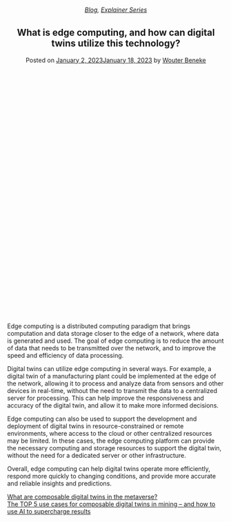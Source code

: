 
<article class="post-12202 post type-post status-publish format-standard has-post-thumbnail hentry category-blog category-explainer-series tag-artificial-intelligence-ai tag-digital-twins" id="post-12202">
<div class="article-inner">
<header class="entry-header">
<div class="entry-header-text entry-header-text-top text-center">
<h6 class="entry-category is-xsmall"><a href="https://xmpro.com/category/blog/" rel="category tag">Blog</a>, <a href="https://xmpro.com/category/blog/explainer-series/" rel="category tag">Explainer Series</a></h6><h1 class="entry-title">What is edge computing, and how can digital twins utilize this technology?</h1><div class="entry-divider is-divider small"></div>
<div class="entry-meta uppercase is-xsmall">
<span class="posted-on">Posted on <a href="https://xmpro.com/what-is-edge-computing-and-how-can-digital-twins-utilize-this-technology/" rel="bookmark"><time class="entry-date published" datetime="2023-01-02T00:33:35+00:00">January 2, 2023</time><time class="updated" datetime="2023-01-18T06:26:49+00:00">January 18, 2023</time></a></span> <span class="byline">by <span class="meta-author vcard"><a class="url fn n" href="https://xmpro.com/author/wbeneke/">Wouter Beneke</a></span></span> </div>
</div>
</header>
<div class="entry-content single-page">
<div class="banner has-hover" id="banner-1153726770">
<div class="banner-inner fill">
<div class="banner-bg fill">
<div class="bg fill bg-fill"></div>
</div>
<div class="banner-layers container">
<div class="fill banner-link"></div>
<div class="text-box banner-layer x50 md-x50 lg-x50 y50 md-y50 lg-y50 res-text" id="text-box-433081291">
<div class="text-box-content text dark">
<div class="text-inner text-center">
</div>
</div>
<style>
#text-box-433081291 {
  width: 60%;
}
#text-box-433081291 .text-box-content {
  font-size: 100%;
}
</style>
</div>
</div>
</div>
<style>
#banner-1153726770 {
  padding-top: 222px;
}
#banner-1153726770 .bg.bg-loaded {
  background-image: url(https://xmpro.com/wp-content/uploads/2023/01/What-is-edge-computing-and-how-can-digital-twins-utilize-this-technology-1024x576.jpg);
}
@media (min-width:550px) {
  #banner-1153726770 {
    padding-top: 500px;
  }
}
</style>
</div>
<div class="gap-element clearfix" id="gap-1166018846" style="display:block; height:auto;">
<style>
#gap-1166018846 {
  padding-top: 30px;
}
</style>
</div>
<p>Edge computing is a distributed computing paradigm that brings computation and data storage closer to the edge of a network, where data is generated and used. The goal of edge computing is to reduce the amount of data that needs to be transmitted over the network, and to improve the speed and efficiency of data processing.</p>
<p>Digital twins can utilize edge computing in several ways. For example, a digital twin of a manufacturing plant could be implemented at the edge of the network, allowing it to process and analyze data from sensors and other devices in real-time, without the need to transmit the data to a centralized server for processing. This can help improve the responsiveness and accuracy of the digital twin, and allow it to make more informed decisions.</p>
<p>Edge computing can also be used to support the development and deployment of digital twins in resource-constrained or remote environments, where access to the cloud or other centralized resources may be limited. In these cases, the edge computing platform can provide the necessary computing and storage resources to support the digital twin, without the need for a dedicated server or other infrastructure.</p>
<p>Overall, edge computing can help digital twins operate more efficiently, respond more quickly to changing conditions, and provide more accurate and reliable insights and predictions.</p>
<div class="blog-share text-center"><div class="is-divider medium"></div><div class="social-icons share-icons share-row relative"><a aria-label="Share on WhatsApp" class="icon button circle is-outline tooltip whatsapp show-for-medium" data-action="share/whatsapp/share" href="whatsapp://send?text=What%20is%20edge%20computing%2C%20and%20how%20can%20digital%20twins%20utilize%20this%20technology%3F - https://xmpro.com/what-is-edge-computing-and-how-can-digital-twins-utilize-this-technology/" title="Share on WhatsApp"><i class="icon-whatsapp"></i></a><a aria-label="Share on Facebook" class="icon button circle is-outline tooltip facebook" data-label="Facebook" href="https://www.facebook.com/sharer.php?u=https://xmpro.com/what-is-edge-computing-and-how-can-digital-twins-utilize-this-technology/" onclick="window.open(this.href,this.title,'width=500,height=500,top=300px,left=300px'); return false;" rel="noopener nofollow" target="_blank" title="Share on Facebook"><i class="icon-facebook"></i></a><a aria-label="Share on Twitter" class="icon button circle is-outline tooltip twitter" href="https://twitter.com/share?url=https://xmpro.com/what-is-edge-computing-and-how-can-digital-twins-utilize-this-technology/" onclick="window.open(this.href,this.title,'width=500,height=500,top=300px,left=300px'); return false;" rel="noopener nofollow" target="_blank" title="Share on Twitter"><i class="icon-twitter"></i></a><a aria-label="Email to a Friend" class="icon button circle is-outline tooltip email" href="/cdn-cgi/l/email-protection#81bef2f4e3ebe4e2f5bcd6e9e0f5a4b3b1e8f2a4b3b1e4e5e6e4a4b3b1e2eeecf1f4f5e8efe6a4b3c2a4b3b1e0efe5a4b3b1e9eef6a4b3b1e2e0efa4b3b1e5e8e6e8f5e0eda4b3b1f5f6e8eff2a4b3b1f4f5e8ede8fbe4a4b3b1f5e9e8f2a4b3b1f5e4e2e9efeeedeee6f8a4b2c7a7e3eee5f8bcc2e9e4e2eaa4b3b1f5e9e8f2a4b3b1eef4f5a4b2c0a4b3b1e9f5f5f1f2a4b2c0a4b3c7a4b3c7f9ecf1f3eeafe2eeeca4b3c7f6e9e0f5ace8f2ace4e5e6e4ace2eeecf1f4f5e8efe6ace0efe5ace9eef6ace2e0eface5e8e6e8f5e0edacf5f6e8eff2acf4f5e8ede8fbe4acf5e9e8f2acf5e4e2e9efeeedeee6f8a4b3c7" rel="nofollow" title="Email to a Friend"><i class="icon-envelop"></i></a><a aria-label="Pin on Pinterest" class="icon button circle is-outline tooltip pinterest" href="https://pinterest.com/pin/create/button?url=https://xmpro.com/what-is-edge-computing-and-how-can-digital-twins-utilize-this-technology/&amp;media=https://xmpro.com/wp-content/uploads/2023/01/What-is-edge-computing-and-how-can-digital-twins-utilize-this-technology-1024x576.jpg&amp;description=What%20is%20edge%20computing%2C%20and%20how%20can%20digital%20twins%20utilize%20this%20technology%3F" onclick="window.open(this.href,this.title,'width=500,height=500,top=300px,left=300px'); return false;" rel="noopener nofollow" target="_blank" title="Pin on Pinterest"><i class="icon-pinterest"></i></a><a aria-label="Share on LinkedIn" class="icon button circle is-outline tooltip linkedin" href="https://www.linkedin.com/shareArticle?mini=true&amp;url=https://xmpro.com/what-is-edge-computing-and-how-can-digital-twins-utilize-this-technology/&amp;title=What%20is%20edge%20computing%2C%20and%20how%20can%20digital%20twins%20utilize%20this%20technology%3F" onclick="window.open(this.href,this.title,'width=500,height=500,top=300px,left=300px'); return false;" rel="noopener nofollow" target="_blank" title="Share on LinkedIn"><i class="icon-linkedin"></i></a></div></div></div>
<nav class="navigation-post" id="nav-below" role="navigation">
<div class="flex-row next-prev-nav bt bb">
<div class="flex-col flex-grow nav-prev text-left">
<div class="nav-previous"><a href="https://xmpro.com/what-are-composable-digital-twins-in-the-metaverse/" rel="prev"><span class="hide-for-small"><i class="icon-angle-left"></i></span> What are composable digital twins in the metaverse?</a></div>
</div>
<div class="flex-col flex-grow nav-next text-right">
<div class="nav-next"><a href="https://xmpro.com/the-top-5-use-cases-for-composable-digital-twins-in-mining-and-how-to-use-ai-to-supercharge-results/" rel="next">The TOP 5 use cases for composable digital twins in mining – and how to use AI to supercharge results <span class="hide-for-small"><i class="icon-angle-right"></i></span></a></div> </div>
</div>
</nav>
</div>
</article>
<div class="comments-area" id="comments">
</div>
